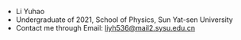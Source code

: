 - Li Yuhao
- Undergraduate of 2021, School of Physics, Sun Yat-sen University
- Contact me through Email: liyh536@mail2.sysu.edu.cn
<!---
lyhsysu/lyhsysu is a ✨ special ✨ repository because its `README.md` (this file) appears on your GitHub profile.
You can click the Preview link to take a look at your changes.
--->

